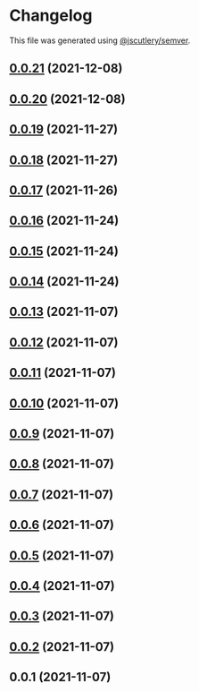 # Changelog

This file was generated using [@jscutlery/semver](https://github.com/jscutlery/semver).

## [0.0.21](https://github.com/onedaycat/jaco/compare/testing-0.0.20...testing-0.0.21) (2021-12-08)



## [0.0.20](https://github.com/onedaycat/jaco/compare/testing-0.0.19...testing-0.0.20) (2021-12-08)



## [0.0.19](https://github.com/onedaycat/jaco/compare/testing-0.0.18...testing-0.0.19) (2021-11-27)



## [0.0.18](https://github.com/onedaycat/jaco/compare/testing-0.0.17...testing-0.0.18) (2021-11-27)



## [0.0.17](https://github.com/onedaycat/jaco/compare/testing-0.0.16...testing-0.0.17) (2021-11-26)



## [0.0.16](https://github.com/onedaycat/jaco/compare/testing-0.0.15...testing-0.0.16) (2021-11-24)



## [0.0.15](https://github.com/onedaycat/jaco/compare/testing-0.0.14...testing-0.0.15) (2021-11-24)



## [0.0.14](https://github.com/onedaycat/jaco/compare/testing-0.0.13...testing-0.0.14) (2021-11-24)



## [0.0.13](https://github.com/onedaycat/jaco/compare/testing-0.0.12...testing-0.0.13) (2021-11-07)



## [0.0.12](https://github.com/onedaycat/jaco/compare/testing-0.0.11...testing-0.0.12) (2021-11-07)



## [0.0.11](https://github.com/onedaycat/jaco/compare/testing-0.0.10...testing-0.0.11) (2021-11-07)



## [0.0.10](https://github.com/onedaycat/jaco/compare/testing-0.0.9...testing-0.0.10) (2021-11-07)



## [0.0.9](https://github.com/onedaycat/jaco/compare/testing-0.0.8...testing-0.0.9) (2021-11-07)



## [0.0.8](https://github.com/onedaycat/jaco/compare/testing-0.0.7...testing-0.0.8) (2021-11-07)



## [0.0.7](https://github.com/onedaycat/jaco/compare/testing-0.0.6...testing-0.0.7) (2021-11-07)



## [0.0.6](https://github.com/onedaycat/jaco/compare/testing-0.0.5...testing-0.0.6) (2021-11-07)



## [0.0.5](https://github.com/onedaycat/jaco/compare/testing-0.0.4...testing-0.0.5) (2021-11-07)



## [0.0.4](https://github.com/onedaycat/jaco/compare/testing-0.0.3...testing-0.0.4) (2021-11-07)



## [0.0.3](https://github.com/onedaycat/jaco/compare/testing-0.0.2...testing-0.0.3) (2021-11-07)



## [0.0.2](https://github.com/onedaycat/jaco/compare/testing-0.0.1...testing-0.0.2) (2021-11-07)



## 0.0.1 (2021-11-07)
